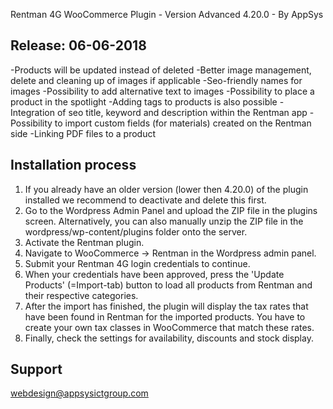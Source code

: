 Rentman 4G WooCommerce Plugin - Version Advanced 4.20.0 - By AppSys

Release: 06-06-2018
-----------------------------
-Products will be updated instead of deleted
-Better image management, delete and cleaning up of images if applicable
-Seo-friendly names for images
-Possibility to add alternative text to images
-Possibility to place a product in the spotlight
-Adding tags to products is also possible
-Integration of seo title, keyword and description within the Rentman app
-Possibility to import custom fields (for materials) created on the Rentman side
-Linking PDF files to a product

Installation process
-----------------------------
1. If you already have an older version (lower then 4.20.0) of the plugin installed
we recommend to deactivate and delete this first.
2. Go to the Wordpress Admin Panel and upload the ZIP file in the plugins
screen. Alternatively, you can also manually unzip the ZIP file in the
wordpress/wp-content/plugins folder onto the server.
3. Activate the Rentman plugin.
4. Navigate to WooCommerce -> Rentman in the Wordpress admin panel.
5. Submit your Rentman 4G login credentials to continue.
6. When your credentials have been approved, press the 'Update Products'
(=Import-tab) button to load all products from Rentman and their respective categories.
7. After the import has finished, the plugin will display the tax rates that have
been found in Rentman for the imported products. You have to create your
own tax classes in WooCommerce that match these rates.
8. Finally, check the settings for availability, discounts and stock display.

Support
-----------------------------
<webdesign@appsysictgroup.com>
